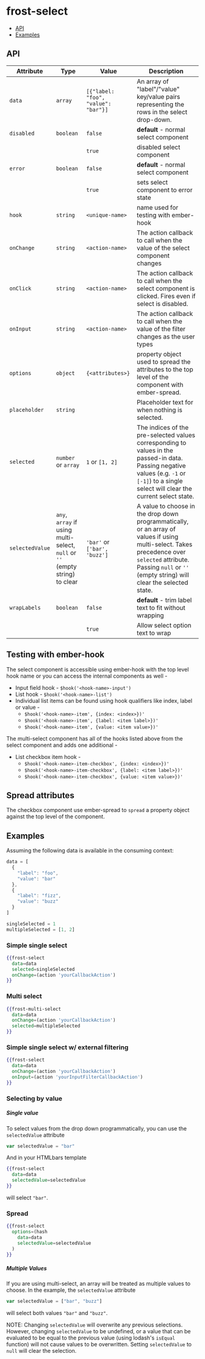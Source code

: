 # frost-select

 * [API](#api)
 * [Examples](#examples)

## API
| Attribute       | Type | Value | Description |
| --------------- | ---- | ----- | ----------- |
| `data`          | `array` | `[{"label: "foo", "value": "bar"}]` |  An array of "label"/"value" key/value pairs representing the rows in the select drop-down. |
| `disabled`      | `boolean` | `false` | **default** - normal select component |
|      |  | `true` | disabled select component |
| `error`        | `boolean` |`false` | **default** - normal select component |
|    | | `true` | sets select component to error state |
| `hook` | `string` | `<unique-name>` | name used for testing with ember-hook |
| `onChange`     | `string` | `<action-name>` | The action callback to call when the value of the select component changes |
| `onClick`      | `string` | `<action-name>` | The action callback to call when the select component is clicked. Fires even if select is disabled. |
| `onInput`      | `string` | `<action-name>` | The action callback to call when the value of the filter changes as the user types |
| `options` | `object` | `{<attributes>}` | property object used to spread the attributes to the top level of the component with ember-spread. |
| `placeholder` | `string` | | Placeholder text for when nothing is selected. |
| `selected`      | `number` or `array` | `1` or `[1, 2]` | The indices of the pre-selected values corresponding to values in the passed-in data. Passing negative values (e.g. `-1` or `[-1]`) to a single select will clear the current select state.|
| `selectedValue` | `any`, `array` if using multi-select, `null` or `''` (empty string) to clear | `'bar'` or `['bar', 'buzz']` | A value to choose in the drop down programmatically, or an array of values if using multi-select. Takes precedence over `selected` attribute. Passing `null` or `''` (empty string) will clear the selected state. |
| `wrapLabels` | `boolean` | `false` | **default** - trim label text to fit without wrapping |
| | | `true` | Allow select option text to wrap |

## Testing with ember-hook
The select component is accessible using ember-hook with the top level hook name or you can access the internal 
components as well -
* Input field hook - `$hook('<hook-name>-input')`
* List hook - `$hook('<hook-name>-list')`
* Individual list items can be found using hook qualifiers like index, label or value -
  - `$hook('<hook-name>-item', {index: <index>})'`
  - `$hook('<hook-name>-item', {label: <item label>})'`
  - `$hook('<hook-name>-item', {value: <item value>})'`

The multi-select component has all of the hooks listed above from the select component and adds one additional -
* List checkbox item hook -
  - `$hook('<hook-name>-item-checkbox', {index: <index>})'`
  - `$hook('<hook-name>-item-checkbox', {label: <item label>})'`
  - `$hook('<hook-name>-item-checkbox', {value: <item value>})'`

## Spread attributes
The checkbox component use ember-spread to `spread` a property object against the top level of the component.

## Examples
Assuming the following data is available in the consuming context:
```javascript
data = [
  {
    "label": "foo",
    "value": "bar"
  },
  {
    "label": "fizz",
    "value": "buzz"
  }
]

singleSelected = 1
multipleSelected = [1, 2]
```

### Simple single select
```handlebars
{{frost-select
  data=data
  selected=singleSelected
  onChange=(action 'yourCallbackAction')
}}
```

### Multi select
```handlebars
{{frost-multi-select
  data=data
  onChange=(action 'yourCallbackAction')
  selected=multipleSelected
}}
```

### Simple single select w/ external filtering
```handlebars
{{frost-select
  data=data
  onChange=(action 'yourCallbackAction')
  onInput=(action 'yourInputFilterCallbackAction')
}}
```

### Selecting by value
##### Single value
To select values from the drop down programmatically, you can use the `selectedValue` attribute
```javascript
var selectedValue = "bar"
```
And in your HTMLbars template

```handlebars
{{frost-select
  data=data
  selectedValue=selectedValue
}}
```
will select `"bar"`.

### Spread
```handlebars
{{frost-select
  options=(hash
    data=data
    selectedValue=selectedValue
  )
}}
```

##### Multiple Values
If you are using multi-select, an array will be treated as multiple values to choose. In the example,
the `selectedValue` attribute
```javascript
var selectedValue = ["bar", "buzz"]
```

will select both values `"bar"` and `"buzz"`.

NOTE: Changing `selectedValue` will overwrite any previous selections. However, changing `selectedValue` to be 
undefined, or a value that can be evaluated to be equal to the previous value (using lodash's `isEqual` function) will 
not cause values to be overwritten. Setting `selectedValue` to `null` will clear the selection.
